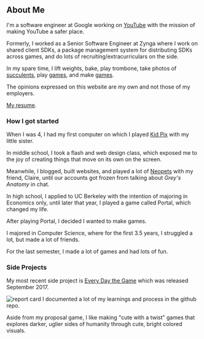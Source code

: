 ## About Me
I'm a software engineer at Google working on [YouTube](https://www.youtube.com/) with the mission of making YouTube a safer place.

Formerly, I worked as a Senior Software Engineer at Zynga where I work on shared client SDKs, a package management system for distributing SDKs across games, and do lots of recruiting/extracurriculars on the side.

In my spare time, I lift weights, bake, play trombone, take photos of [succulents](https://www.instagram.com/sakazaki_succulents/), play [games](https://hinasakazaki.com/tags/reviews/), and make [games](https://hinasakazaki.com/tags/games/).

The opinions expressed on this website are my own and not those of my employers.

[My resume](../../resume.pdf).

### How I got started
When I was 4, I had my first computer on which I played [Kid Pix](https://en.wikipedia.org/wiki/Kid_Pix) with my little sister. 

In middle school, I took a flash and web design class, which exposed me to the joy of creating things that move on its own on the screen.

Meanwhile, I blogged, built websites, and played a lot of [Neopets](https://www.neopets.com/) with my friend, Claire, until our accounts got frozen from talking about _Grey's Anatomy_ in chat.

In high school, I applied to UC Berkeley with the intention of majoring in Economics only, until later that year, I played a game called Portal, which changed my life.

After playing Portal, I decided I wanted to make games. 

I majored in Computer Science, where for the first 3.5 years, I struggled a lot, but made a lot of friends.

For the last semester, I made a lot of games and had lots of fun.

### Side Projects
My most recent side project is [Every Day the Game](https://github.com/hinasakazaki/EveryDayTheGame) which was released September 2017.

![report card](../../img/everyday/reportcard.png)
I documented a lot of my learnings and process in the github repo.

Aside from my proposal game, I like making "cute with a twist" games that explores darker, uglier sides of humanity through cute, bright colored visuals. 